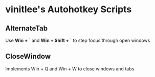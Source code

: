 # vinitlee's Autohotkey Scripts

## AlternateTab

Use **Win + \`** and **Win + Shift + \`** to step focus through open windows

## CloseWindow

Implements Win + Q and Win + W to close windows and tabs
